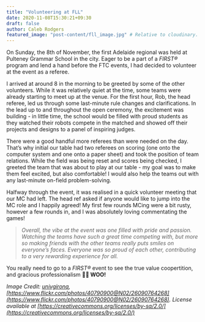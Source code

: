 ```yaml
---
title: "Volunteering at FLL"
date: 2020-11-08T15:30:21+09:30
draft: false
author: Caleb Rodgers
featured_image: "post-content/fll_image.jpg" # Relative to cloudinary. i.e. post-content/image.jpg
---
```


On Sunday, the 8th of November, the first Adelaide regional was held at Pulteney Grammar School in the city. Eager to be a part of a *FIRST&reg;* program and lend a hand before the FTC events, I had decided to volunteer at the event as a referee.  

I arrived at around 8 in the morning to be greeted by some of the other volunteers. While it was relatively quiet at the time, some teams were already starting to meet up at the venue. For the first hour, Rob, the head referee, led us through some last-minute rule changes and clarifications. In the lead up to and throughout the open ceremony, the excitement was building - in little time, the school would be filled with proud students as they watched their robots compete in the matched and showed off their projects and designs to a panel of inspiring judges.  

There were a good handful more referees than were needed on the day. That’s why initial our table had two referees on scoring (one onto the computer system and one onto a paper sheet) and took the position of team relations. While the field was being reset and scores being checked, I greeted the team that was about to play at our table - my goal was to make them feel excited, but also comfortable! I would also help the teams out with any last-minute on-field problem-solving.  

Halfway through the event, it was realised in a quick volunteer meeting that our MC had left. The head ref asked if anyone would like to jump into the MC role and I happily agreed! My first few rounds MCing were a bit rusty, however a few rounds in, and I was absolutely loving commentating the games!  

> *Overall, the vibe at the event was one filled with pride and passion. Watching the teams have such a great time competing with, but more so making friends with the other teams really puts smiles on everyone’s faces. Everyone was so proud of each other, contributing to a very rewarding experience for all.*

You really need to go to a *FIRST&reg;* event to see the true value coopertition, and gracious professionalism **🙌🙌 WOO!**

*Image Credit: [univgirona](https://www.flickr.com/photos/univgirona/), [https://www.flickr.com/photos/40790900@N02/26090764268](https://www.flickr.com/photos/40790900@N02/26090764268). License available at [https://creativecommons.org/licenses/by-sa/2.0/](https://creativecommons.org/licenses/by-sa/2.0/)*